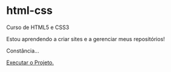 # html-css
 Curso de HTML5 e CSS3

Estou aprendendo a criar sites e a gerenciar meus repositórios!

Constância...

<a href="https://leosilvvasantos.github.io/html-css/EXERCICIOS/DESAFIOS/Desafio 10/android"> Executar o Projeto.</a>